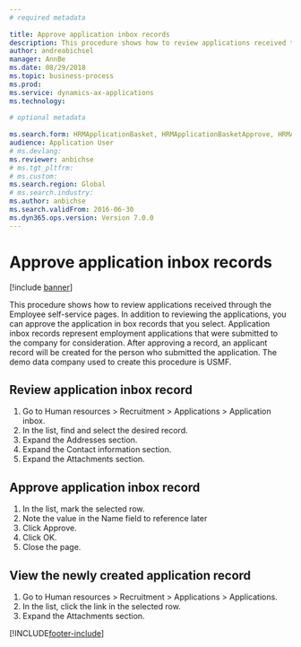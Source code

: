 ```yaml
--- 
# required metadata 
 
title: Approve application inbox records
description: This procedure shows how to review applications received through the Employee self-service pages. 
author: andreabichsel
manager: AnnBe 
ms.date: 08/29/2018
ms.topic: business-process 
ms.prod:  
ms.service: dynamics-ax-applications 
ms.technology:  
 
# optional metadata 
 
ms.search.form: HRMApplicationBasket, HRMApplicationBasketApprove, HRMApplication   
audience: Application User 
# ms.devlang:  
ms.reviewer: anbichse
# ms.tgt_pltfrm:  
# ms.custom:  
ms.search.region: Global
# ms.search.industry: 
ms.author: anbichse
ms.search.validFrom: 2016-06-30 
ms.dyn365.ops.version: Version 7.0.0 
---
```

# Approve application inbox records

[!include [banner](../../includes/banner.md)]

This procedure shows how to review applications received through the Employee self-service pages. In addition to reviewing the applications, you can approve the application in box records that you select. Application inbox records represent employment applications that were submitted to the company for consideration. After approving a record, an applicant record will be created for the person who submitted the application. The demo data company used to create this procedure is USMF.


## Review application inbox record
1. Go to Human resources > Recruitment > Applications > Application inbox.
2. In the list, find and select the desired record.
3. Expand the Addresses section.
4. Expand the Contact information section.
5. Expand the Attachments section.

## Approve application inbox record
1. In the list, mark the selected row.
2. Note the value in the Name field to reference later
3. Click Approve.
4. Click OK.
5. Close the page.

## View the newly created application record
1. Go to Human resources > Recruitment > Applications > Applications.
2. In the list, click the link in the selected row.
3. Expand the Attachments section.



[!INCLUDE[footer-include](../../../../includes/footer-banner.md)]